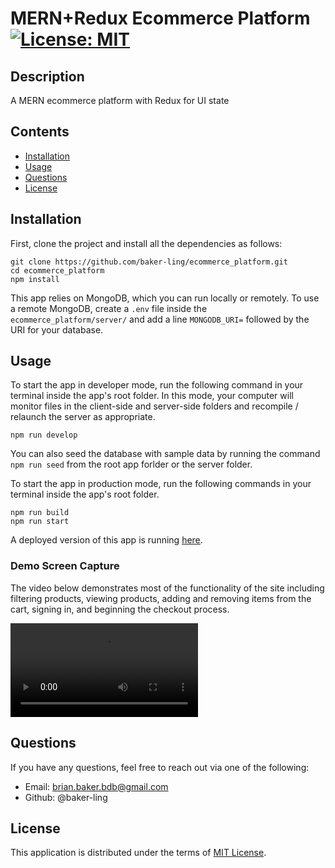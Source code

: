 # MERN+Redux Ecommerce Platform [![License: MIT](https://img.shields.io/badge/License-MIT-yellow.svg)](https://opensource.org/licenses/MIT)

## Description

A MERN ecommerce platform with Redux for UI state

## Contents

- [Installation](#installation)
- [Usage](#usage)
- [Questions](#questions)
- [License](#license)

## Installation

First, clone the project and install all the dependencies as follows:

```
git clone https://github.com/baker-ling/ecommerce_platform.git
cd ecommerce_platform
npm install
```

This app relies on MongoDB, which you can run locally or remotely. To use a remote MongoDB, create a `.env` file inside the `ecommerce_platform/server/` and add a line `MONGODB_URI=` followed by the URI for your database.

## Usage


To start the app in developer mode, run the following command in your terminal inside the app's root folder. In this mode, your computer will monitor files in the client-side and server-side folders and recompile / relaunch the server as appropriate.

```
npm run develop
```

You can also seed the database with sample data by running the command `npm run seed` from the root app forlder or the server folder.


To start the app in production mode, run the following commands in your terminal inside the app's root folder.

```
npm run build
npm run start
```

A deployed version of this app is running [here](https://protected-taiga-76533.herokuapp.com/).

### Demo Screen Capture

The video below demonstrates most of the functionality of the site including filtering products, viewing products, adding and removing items from the cart, signing in, and beginning the checkout process.

![Demo screen capture video](./demo.mp4)


## Questions

If you have any questions, feel free to reach out via one of the following:

- Email: [brian.baker.bdb@gmail.com](mailto:brian.baker.bdb@gmail.com)
- Github: @baker-ling

## License

This application is distributed under the terms of [MIT License](./LICENSE).
